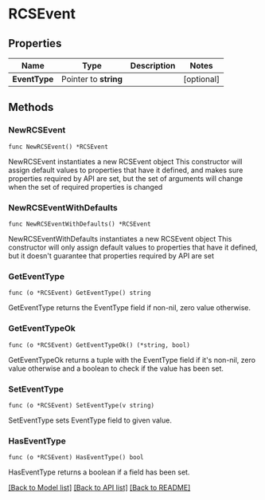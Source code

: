# RCSEvent

## Properties

Name | Type | Description | Notes
------------ | ------------- | ------------- | -------------
**EventType** | Pointer to **string** |  | [optional] 

## Methods

### NewRCSEvent

`func NewRCSEvent() *RCSEvent`

NewRCSEvent instantiates a new RCSEvent object
This constructor will assign default values to properties that have it defined,
and makes sure properties required by API are set, but the set of arguments
will change when the set of required properties is changed

### NewRCSEventWithDefaults

`func NewRCSEventWithDefaults() *RCSEvent`

NewRCSEventWithDefaults instantiates a new RCSEvent object
This constructor will only assign default values to properties that have it defined,
but it doesn't guarantee that properties required by API are set

### GetEventType

`func (o *RCSEvent) GetEventType() string`

GetEventType returns the EventType field if non-nil, zero value otherwise.

### GetEventTypeOk

`func (o *RCSEvent) GetEventTypeOk() (*string, bool)`

GetEventTypeOk returns a tuple with the EventType field if it's non-nil, zero value otherwise
and a boolean to check if the value has been set.

### SetEventType

`func (o *RCSEvent) SetEventType(v string)`

SetEventType sets EventType field to given value.

### HasEventType

`func (o *RCSEvent) HasEventType() bool`

HasEventType returns a boolean if a field has been set.


[[Back to Model list]](../README.md#documentation-for-models) [[Back to API list]](../README.md#documentation-for-api-endpoints) [[Back to README]](../README.md)



